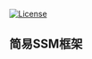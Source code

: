 [![License](https://img.shields.io/github/license/zonghongyan/rba_ssm.svg?style=flat)](https://github.com/zonghongyan/rba_ssm/blob/master/LICENSE)

## 简易SSM框架